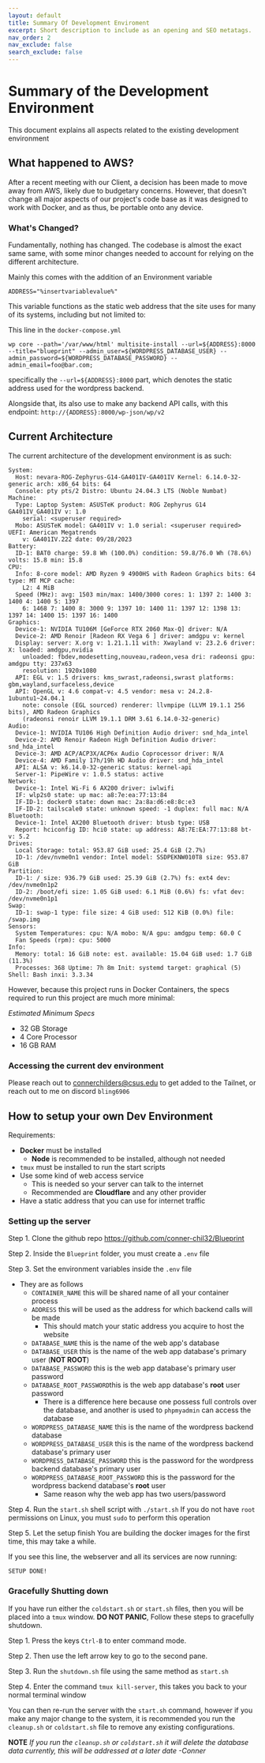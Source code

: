 ```yaml
---
layout: default
title: Summary Of Development Enviroment
excerpt: Short description to include as an opening and SEO metatags.
nav_order: 2
nav_exclude: false
search_exclude: false
---
```

# Summary of the Development Environment

This document explains all aspects related to the existing development environment

## What happened to AWS?

After a recent meeting with our Client, a decision has been made to move away from AWS, likely due to budgetary concerns. However, that doesn't change all major aspects of our project's code base as it was designed to work with Docker, and as thus, be portable onto any device.

### What's Changed?

Fundamentally, nothing has changed. The codebase is almost the exact same same, with some minor changes needed to account for relying on the different architecture.

Mainly this comes with the addition of an Environment variable

```
ADDRESS="%insertvariablevalue%"
```

This variable functions as the static web address that the site uses for many of its systems, including but not limited to:

This line in the `docker-compose.yml`
```
wp core --path='/var/www/html' multisite-install --url=${ADDRESS}:8000 --title="blueprint" --admin_user=${WORDPRESS_DATABASE_USER} --admin_password=${WORDPRESS_DATABASE_PASSWORD} --admin_email=foo@bar.com;
```
specifically the `--url=${ADDRESS}:8000` part, which denotes the static address used for the wordpress backend.

Alongside that, its also use to make any backend API calls, with this endpoint:
`http://{ADDRESS}:8000/wp-json/wp/v2` 

## Current Architecture

The current architecture of the development environment is as such:

```
System:
  Host: nevara-ROG-Zephyrus-G14-GA401IV-GA401IV Kernel: 6.14.0-32-generic arch: x86_64 bits: 64
  Console: pty pts/2 Distro: Ubuntu 24.04.3 LTS (Noble Numbat)
Machine:
  Type: Laptop System: ASUSTeK product: ROG Zephyrus G14 GA401IV_GA401IV v: 1.0
    serial: <superuser required>
  Mobo: ASUSTeK model: GA401IV v: 1.0 serial: <superuser required> UEFI: American Megatrends
    v: GA401IV.222 date: 09/28/2023
Battery:
  ID-1: BAT0 charge: 59.8 Wh (100.0%) condition: 59.8/76.0 Wh (78.6%) volts: 15.8 min: 15.8
CPU:
  Info: 8-core model: AMD Ryzen 9 4900HS with Radeon Graphics bits: 64 type: MT MCP cache:
    L2: 4 MiB
  Speed (MHz): avg: 1503 min/max: 1400/3000 cores: 1: 1397 2: 1400 3: 1400 4: 1400 5: 1397
    6: 1468 7: 1400 8: 3000 9: 1397 10: 1400 11: 1397 12: 1398 13: 1397 14: 1400 15: 1397 16: 1400
Graphics:
  Device-1: NVIDIA TU106M [GeForce RTX 2060 Max-Q] driver: N/A
  Device-2: AMD Renoir [Radeon RX Vega 6 ] driver: amdgpu v: kernel
  Display: server: X.org v: 1.21.1.11 with: Xwayland v: 23.2.6 driver: X: loaded: amdgpu,nvidia
    unloaded: fbdev,modesetting,nouveau,radeon,vesa dri: radeonsi gpu: amdgpu tty: 237x63
    resolution: 1920x1080
  API: EGL v: 1.5 drivers: kms_swrast,radeonsi,swrast platforms: gbm,wayland,surfaceless,device
  API: OpenGL v: 4.6 compat-v: 4.5 vendor: mesa v: 24.2.8-1ubuntu1~24.04.1
    note: console (EGL sourced) renderer: llvmpipe (LLVM 19.1.1 256 bits), AMD Radeon Graphics
    (radeonsi renoir LLVM 19.1.1 DRM 3.61 6.14.0-32-generic)
Audio:
  Device-1: NVIDIA TU106 High Definition Audio driver: snd_hda_intel
  Device-2: AMD Renoir Radeon High Definition Audio driver: snd_hda_intel
  Device-3: AMD ACP/ACP3X/ACP6x Audio Coprocessor driver: N/A
  Device-4: AMD Family 17h/19h HD Audio driver: snd_hda_intel
  API: ALSA v: k6.14.0-32-generic status: kernel-api
  Server-1: PipeWire v: 1.0.5 status: active
Network:
  Device-1: Intel Wi-Fi 6 AX200 driver: iwlwifi
  IF: wlp2s0 state: up mac: a8:7e:ea:77:13:84
  IF-ID-1: docker0 state: down mac: 2a:8a:d6:e8:8c:e3
  IF-ID-2: tailscale0 state: unknown speed: -1 duplex: full mac: N/A
Bluetooth:
  Device-1: Intel AX200 Bluetooth driver: btusb type: USB
  Report: hciconfig ID: hci0 state: up address: A8:7E:EA:77:13:88 bt-v: 5.2
Drives:
  Local Storage: total: 953.87 GiB used: 25.4 GiB (2.7%)
  ID-1: /dev/nvme0n1 vendor: Intel model: SSDPEKNW010T8 size: 953.87 GiB
Partition:
  ID-1: / size: 936.79 GiB used: 25.39 GiB (2.7%) fs: ext4 dev: /dev/nvme0n1p2
  ID-2: /boot/efi size: 1.05 GiB used: 6.1 MiB (0.6%) fs: vfat dev: /dev/nvme0n1p1
Swap:
  ID-1: swap-1 type: file size: 4 GiB used: 512 KiB (0.0%) file: /swap.img
Sensors:
  System Temperatures: cpu: N/A mobo: N/A gpu: amdgpu temp: 60.0 C
  Fan Speeds (rpm): cpu: 5000
Info:
  Memory: total: 16 GiB note: est. available: 15.04 GiB used: 1.7 GiB (11.3%)
  Processes: 368 Uptime: 7h 8m Init: systemd target: graphical (5) Shell: Bash inxi: 3.3.34
```

However, because this project runs in Docker Containers, the specs required to run this project are much more minimal:

*Estimated Minimum Specs*
- 32 GB Storage
- 4 Core Processor
- 16 GB RAM

### Accessing the current dev environment

Please reach out to connerchilders@csus.edu to get added to the Tailnet, or reach out to me on discord `bling6906`

## How to setup your own Dev Environment

Requirements:
- **Docker** must be installed
	- **Node** is recommended to be installed, although not needed
- `tmux` must be installed to run the start scripts
- Use some kind of web access service
	- This is needed so your server can talk to the internet
	- Recommended are **Cloudflare** and any other provider
- Have a static address that you can use for internet traffic

### Setting up the server

Step 1. Clone the github repo https://github.com/conner-chil32/Blueprint

Step 2. Inside the `Blueprint` folder, you must create a `.env` file

Step 3. Set the environment variables inside the `.env` file
- They are as follows
	- `CONTAINER_NAME` this will be shared name of all your container process
	- `ADDRESS` this will be used as the address for which backend calls will be made
		- This should match your static address you acquire to host the website
	- `DATABASE_NAME` this is the name of the web app's database
	- `DATABASE_USER` this is the name of the web app database's primary user (**NOT ROOT**)
	- `DATABASE_PASSWORD` this is the web app database's primary user password
	- `DATABASE_ROOT_PASSWORD`this is the web app database's **root** user password
		- There is a difference here because one possess full controls over the database, and another is used to `phpmyadmin` can access the database
	- `WORDPRESS_DATABASE_NAME` this is the name of the wordpress backend database
	- `WORDPRESS_DATABASE_USER` this is the name of the wordpress backend database's primary user
	- `WORDPRESS_DATABASE_PASSWORD` this is the password for the wordpress backend database's primary user
	- `WORDPRESS_DATABASE_ROOT_PASSWORD`  this is the password for the wordpress backend database's **root** user
		- Same reason why the web app has two users/password

Step 4. Run the `start.sh` shell script with `./start.sh`
	If you do not have `root` permissions on Linux, you must `sudo` to perform this operation

Step 5. Let the setup finish
	You are building the docker images for the first time, this may take a while.

If you see this line, the webserver and all its services are now running:
```
SETUP DONE!
```

### Gracefully Shutting down

If you have run either the `coldstart.sh` or `start.sh` files, then you will be placed into a `tmux` window. **DO NOT PANIC**, Follow these steps to gracefully shutdown.

Step 1. Press the keys `Ctrl-B` to enter command mode.

Step 2. Then use the left arrow key to go to the second pane.

Step 3. Run the `shutdown.sh` file using the same method as `start.sh`

Step 4. Enter the command `tmux kill-server`, this takes you back to your normal terminal window

You can then re-run the server with the `start.sh` command, however if you make any major change to the system, it is recommended you run the `cleanup.sh` or `coldstart.sh` file to remove any existing configurations.

**NOTE**
*If you run the `cleanup.sh` or `coldstart.sh` it will delete the database data currently, this will be addressed at a later date -Conner*

